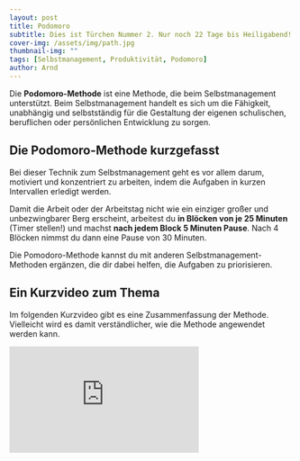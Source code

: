 ```yaml
---
layout: post
title: Podomoro
subtitle: Dies ist Türchen Nummer 2. Nur noch 22 Tage bis Heiligabend!
cover-img: /assets/img/path.jpg
thumbnail-img: ""
tags: [Selbstmanagement, Produktivität, Podomoro]
author: Arnd
---
```


Die **Podomoro-Methode** ist eine Methode, die beim Selbstmanagement unterstützt. Beim Selbstmanagement handelt es sich um die Fähigkeit, unabhängig und selbstständig für die Gestaltung der eigenen schulischen, beruflichen oder persönlichen Entwicklung zu sorgen.

## Die Podomoro-Methode kurzgefasst

Bei dieser Technik zum Selbstmanagement geht es vor allem darum, motiviert und konzentriert zu arbeiten, indem die Aufgaben in kurzen Intervallen erledigt werden. 

Damit die Arbeit oder der Arbeitstag nicht wie ein einziger großer und unbezwingbarer Berg erscheint, arbeitest du **in Blöcken von je 25 Minuten** (Timer stellen!) und machst **nach jedem Block 5 Minuten Pause**. Nach 4 Blöcken nimmst du dann eine Pause von 30 Minuten.

Die Pomodoro-Methode kannst du mit anderen Selbstmanagement-Methoden ergänzen, die dir dabei helfen, die Aufgaben zu priorisieren.

## Ein Kurzvideo zum Thema

Im folgenden Kurzvideo gibt es eine Zusammenfassung der Methode. Vielleicht wird es damit verständlicher, wie die Methode angewendet werden kann.

<iframe width="336" height="189" src="https://www.youtube.com/embed/gjK8DFADgN8?si=LqIuzi6Dlxk-T2_F" title="YouTube video player" frameborder="0" allow="accelerometer; autoplay; clipboard-write; encrypted-media; gyroscope; picture-in-picture; web-share" referrerpolicy="strict-origin-when-cross-origin" allowfullscreen></iframe>